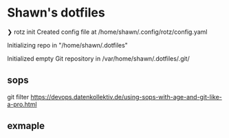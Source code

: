 # Shawn's dotfiles

❯ rotz init
Created config file at /home/shawn/.config/rotz/config.yaml

Initializing repo in "/home/shawn/.dotfiles"

Initialized empty Git repository in /var/home/shawn/.dotfiles/.git/


## sops

git filter
https://devops.datenkollektiv.de/using-sops-with-age-and-git-like-a-pro.html

## exmaple
